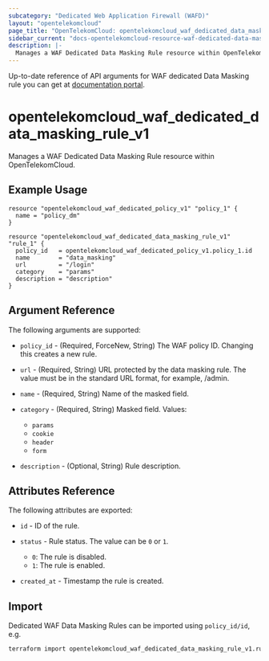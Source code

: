 ```yaml
---
subcategory: "Dedicated Web Application Firewall (WAFD)"
layout: "opentelekomcloud"
page_title: "OpenTelekomCloud: opentelekomcloud_waf_dedicated_data_masking_rule_v1"
sidebar_current: "docs-opentelekomcloud-resource-waf-dedicated-data-masking-rule-v1"
description: |-
  Manages a WAF Dedicated Data Masking Rule resource within OpenTelekomCloud.
---
```


Up-to-date reference of API arguments for WAF dedicated Data Masking rule you can get at
[documentation portal](https://docs.otc.t-systems.com/web-application-firewall-dedicated/api-ref/apis/rule_management/creating_a_data_masking_rule.html).

# opentelekomcloud_waf_dedicated_data_masking_rule_v1

Manages a WAF Dedicated Data Masking Rule resource within OpenTelekomCloud.

## Example Usage

```hcl
resource "opentelekomcloud_waf_dedicated_policy_v1" "policy_1" {
  name = "policy_dm"
}

resource "opentelekomcloud_waf_dedicated_data_masking_rule_v1" "rule_1" {
  policy_id   = opentelekomcloud_waf_dedicated_policy_v1.policy_1.id
  name        = "data_masking"
  url         = "/login"
  category    = "params"
  description = "description"
}
```

## Argument Reference

The following arguments are supported:

* `policy_id` - (Required, ForceNew, String) The WAF policy ID. Changing this creates a new rule.

* `url` - (Required, String) URL protected by the data masking rule. The value must be in the standard URL format, for example, /admin.

* `name` - (Required, String) Name of the masked field.

* `category` - (Required, String) Masked field.
  Values:
  + `params`
  + `cookie`
  + `header`
  + `form`

* `description` - (Optional, String) Rule description.

## Attributes Reference

The following attributes are exported:

* `id` -  ID of the rule.

* `status` -  Rule status. The value can be `0` or `1`.
  + `0`: The rule is disabled.
  + `1`: The rule is enabled.

* `created_at` - Timestamp the rule is created.

## Import

Dedicated WAF Data Masking Rules can be imported using `policy_id/id`, e.g.

```sh
terraform import opentelekomcloud_waf_dedicated_data_masking_rule_v1.rule_1 ff95e71c8ae74eba9887193ab22c5757/b39f3a5a1b4f447a8030f0b0703f47f5
```
